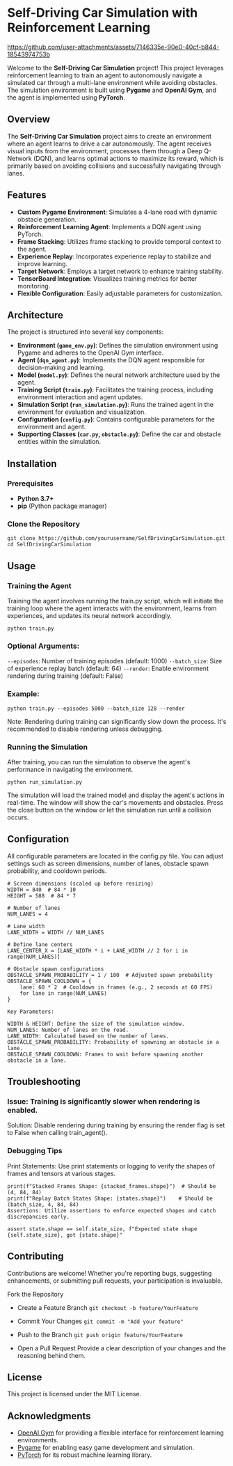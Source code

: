 # Self-Driving Car Simulation with Reinforcement Learning

https://github.com/user-attachments/assets/7146335e-90e0-40cf-b844-18543974753b

Welcome to the **Self-Driving Car Simulation** project! This project leverages reinforcement learning to train an agent to autonomously navigate a simulated car through a multi-lane environment while avoiding obstacles. The simulation environment is built using **Pygame** and **OpenAI Gym**, and the agent is implemented using **PyTorch**.


## Overview

The **Self-Driving Car Simulation** project aims to create an environment where an agent learns to drive a car autonomously. The agent receives visual inputs from the environment, processes them through a Deep Q-Network (DQN), and learns optimal actions to maximize its reward, which is primarily based on avoiding collisions and successfully navigating through lanes.

## Features

- **Custom Pygame Environment**: Simulates a 4-lane road with dynamic obstacle generation.
- **Reinforcement Learning Agent**: Implements a DQN agent using PyTorch.
- **Frame Stacking**: Utilizes frame stacking to provide temporal context to the agent.
- **Experience Replay**: Incorporates experience replay to stabilize and improve learning.
- **Target Network**: Employs a target network to enhance training stability.
- **TensorBoard Integration**: Visualizes training metrics for better monitoring.
- **Flexible Configuration**: Easily adjustable parameters for customization.

## Architecture

The project is structured into several key components:

- **Environment (`game_env.py`)**: Defines the simulation environment using Pygame and adheres to the OpenAI Gym interface.
- **Agent (`dqn_agent.py`)**: Implements the DQN agent responsible for decision-making and learning.
- **Model (`model.py`)**: Defines the neural network architecture used by the agent.
- **Training Script (`train.py`)**: Facilitates the training process, including environment interaction and agent updates.
- **Simulation Script (`run_simulation.py`)**: Runs the trained agent in the environment for evaluation and visualization.
- **Configuration (`config.py`)**: Contains configurable parameters for the environment and agent.
- **Supporting Classes (`car.py`, `obstacle.py`)**: Define the car and obstacle entities within the simulation.

## Installation

### Prerequisites

- **Python 3.7+**
- **pip** (Python package manager)

### Clone the Repository

```
git clone https://github.com/yourusername/SelfDrivingCarSimulation.git
cd SelfDrivingCarSimulation
```
## Usage
### Training the Agent
Training the agent involves running the train.py script, which will initiate the training loop where the agent interacts with the environment, learns from experiences, and updates its neural network accordingly.
```
python train.py
```
### Optional Arguments:

`--episodes`: Number of training episodes (default: 1000)
`--batch_size`: Size of experience replay batch (default: 64)
`--render`: Enable environment rendering during training (default: False)
### Example:

```
python train.py --episodes 5000 --batch_size 128 --render
```
Note: Rendering during training can significantly slow down the process. It's recommended to disable rendering unless debugging.

### Running the Simulation
After training, you can run the simulation to observe the agent's performance in navigating the environment.

```
python run_simulation.py
```
The simulation will load the trained model and display the agent's actions in real-time. The window will show the car's movements and obstacles. Press the close button on the window or let the simulation run until a collision occurs.

## Configuration
All configurable parameters are located in the config.py file. You can adjust settings such as screen dimensions, number of lanes, obstacle spawn probability, and cooldown periods.
```
# Screen dimensions (scaled up before resizing)
WIDTH = 840  # 84 * 10
HEIGHT = 588  # 84 * 7

# Number of lanes
NUM_LANES = 4

# Lane width
LANE_WIDTH = WIDTH // NUM_LANES

# Define lane centers
LANE_CENTER_X = [LANE_WIDTH * i + LANE_WIDTH // 2 for i in range(NUM_LANES)]

# Obstacle spawn configurations
OBSTACLE_SPAWN_PROBABILITY = 1 / 100  # Adjusted spawn probability
OBSTACLE_SPAWN_COOLDOWN = {
    lane: 60 * 2  # Cooldown in frames (e.g., 2 seconds at 60 FPS)
    for lane in range(NUM_LANES)
}

Key Parameters:

WIDTH & HEIGHT: Define the size of the simulation window.
NUM_LANES: Number of lanes on the road.
LANE_WIDTH: Calculated based on the number of lanes.
OBSTACLE_SPAWN_PROBABILITY: Probability of spawning an obstacle in a lane.
OBSTACLE_SPAWN_COOLDOWN: Frames to wait before spawning another obstacle in a lane.
```
## Troubleshooting

### Issue: Training is significantly slower when rendering is enabled.
Solution: Disable rendering during training by ensuring the render flag is set to False when calling train_agent().
### Debugging Tips
Print Statements: Use print statements or logging to verify the shapes of frames and tensors at various stages.

```
print(f"Stacked Frames Shape: {stacked_frames.shape}")  # Should be (4, 84, 84)
print(f"Replay Batch States Shape: {states.shape}")    # Should be (batch_size, 4, 84, 84)
Assertions: Utilize assertions to enforce expected shapes and catch discrepancies early.
```

```
assert state.shape == self.state_size, f"Expected state shape {self.state_size}, got {state.shape}"
```
## Contributing
Contributions are welcome! Whether you're reporting bugs, suggesting enhancements, or submitting pull requests, your participation is invaluable.

Fork the Repository

- Create a Feature Branch
`git checkout -b feature/YourFeature`

- Commit Your Changes
`git commit -m "Add your feature"`

- Push to the Branch
`git push origin feature/YourFeature`

- Open a Pull Request
Provide a clear description of your changes and the reasoning behind them.

## License
This project is licensed under the MIT License.

## Acknowledgments
- [OpenAI Gym](https://gym.openai.com/) for providing a flexible interface for reinforcement learning environments.
- [Pygame](https://www.pygame.org/wiki/GettingStarted) for enabling easy game development and simulation.
- [PyTorch](https://pytorch.org/) for its robust machine learning library.
